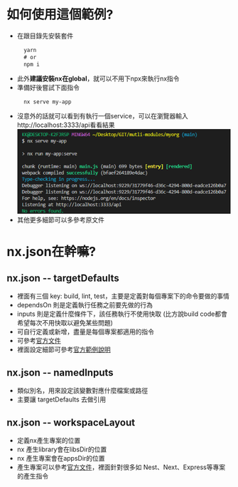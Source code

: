 # 如何使用這個範例?
- 在跟目錄先安裝套件
  ```
    yarn
    # or
    npm i
  ```
- 此外**建議安裝nx在global**，就可以不用下npx來執行nx指令
- 準備好後嘗試下面指令
  ```
    nx serve my-app
  ```
- 沒意外的話就可以看到有執行一個service，可以在瀏覽器輸入 http://localhost:3333/api看看結果
  ![](./public/done.png)
- 其他更多細節可以多參考原文件

# nx.json在幹嘛?
## nx.json -- targetDefaults
- 裡面有三個 key: build, lint, test，主要是定義對每個專案下的命令要做的事情
- dependsOn 則是定義執行任務之前要先做的行為
- inputs 則是定義什麼條件下，該任務執行不使用快取 (比方說build code都會希望每次不用快取以避免某些問題)
- 可自行定義或新增，盡量是每個專案都適用的指令
- 可參考[官方文件](https://nx.dev/more-concepts/customizing-inputs)
- 裡面設定細節可參考[官方範例說明](https://nx.dev/more-concepts/customizing-inputs#scenario-1:-react-app)

## nx.json -- namedInputs
- 類似別名，用來設定該變數對應什麼檔案或路徑
- 主要讓 targetDefaults 去做引用

## nx.json -- workspaceLayout
- 定義nx產生專案的位置
- nx 產生library會在libsDir的位置
- nx 產生專案會在appsDir的位置
- 產生專案可以參考[官方文件](https://nx.dev/packages)，裡面針對很多如 Nest、Next、Express等專案的產生指令
